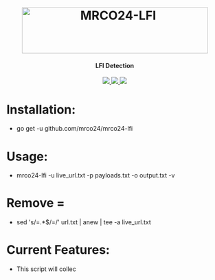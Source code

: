 <h1 align="center">
<a href="https://cooltext.com"><img src="https://images.cooltext.com/5678559.png" width="433" height="107" alt="MRCO24-LFI" /></a>
</h1>
<h4 align="center">LFI Detection</h4>
<p align="center">
  <a href="https://github.com/mrco24/mrco24-lfi">
    <img src="https://img.shields.io/badge/Mrco24-Lfi_Detection-green">
  </a>
   <a href="https://github.com/mrco24/mrco24-lf">
    <img src="https://img.shields.io/static/v1?label=Update&message=V1.0&color=green">
  </a>
  <a href="https://twitter.com/mrco24">
      <img src="https://img.shields.io/twitter/follow/mrco24?style=social">
  </a>
</p>

# Installation:
- go get -u github.com/mrco24/mrco24-lfi
# Usage:
- mrco24-lfi -u live_url.txt -p payloads.txt -o output.txt -v
# Remove =
- sed 's/=.*$/=/' url.txt | anew | tee -a live_url.txt
# Current Features:
- This script will collec





